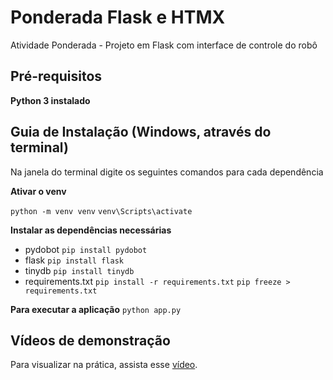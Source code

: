 # Ponderada Flask e HTMX
Atividade Ponderada - Projeto em Flask com interface de controle do robô

## Pré-requisitos
**Python 3 instalado**

## Guia de Instalação (Windows, através do terminal)
Na janela do terminal digite os seguintes comandos para cada dependência

**Ativar o venv**

```python -m venv venv```
```venv\Scripts\activate```

**Instalar as dependências necessárias**

- pydobot 
```pip install pydobot```
- flask
```pip install flask```
- tinydb
```pip install tinydb```
- requirements.txt
```pip install -r requirements.txt```
```pip freeze > requirements.txt```

**Para executar a aplicação**
```python app.py```

## Vídeos de demonstração
Para visualizar na prática, assista esse [vídeo](https://drive.google.com/file/d/1Hcq1D3okN4tgJuLb69Iq5PmiVoXDvBY2/view?usp=drive_link). 
